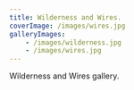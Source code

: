 ```yaml
---
title: Wilderness and Wires.
coverImage: /images/wires.jpg
galleryImages:
    - /images/wilderness.jpg
    - /images/wires.jpg
---
```


Wilderness and Wires gallery.
